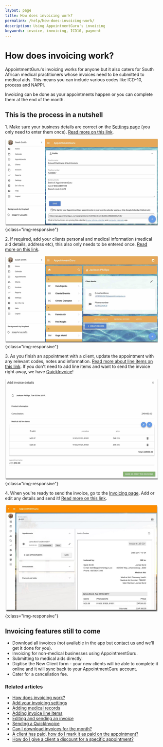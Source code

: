 ```yaml
---
layout: page
title: How does invoicing work?
permalink: /help/how-does-invoicing-work/
description: Using AppointmentGuru's invoicing
keywords: invoice, invoicing, ICD10, payment
---
```


# How does invoicing work?

AppointmentGuru's invoicing works for anyone but it also caters for South African medical practitioners whose invoices need to be submitted to medical aids. This means you can include various codes like ICD-10, process and NAPPI.

Invoicing can be done as your appointments happen or you can complete them at the end of the month.

## This is the process in a nutshell

1\. Make sure your business details are correct on the [Settings page](https://app.appointmentguru.co/#/settings) (you only need to enter them once). [Read more on this link](/help/invoicing-settings).

![Invoice Settings](/help/images/settings/webapp_settings.jpg){:class="img-responsive"}

2\. If required, add your clients personal and medical information (medical aid details, address etc), this also only needs to be entered once. [Read more on this link](/help/adding-medical-records).

![Medical Record Settings](/help/images/settings/medical_record_settings.jpg){:class="img-responsive"}

3\. As you finish an appointment with a client, update the appointment with any relevant codes, notes and information. [Read more about line items on this link](/help/adding-invoice-line-items). If you don't need to add line items and want to send the invoice right away, we have [QuickInvoice](/help/quickinvoice)!

![Invoice Line Items](/help/images/invoicing/invoice_lineitems.jpg){:class="img-responsive"}

4\. When you're ready to send the invoice, go to the [Invoicing page](https://app.appointmentguru.co/#/invoices). Add or edit any details and send it! [Read more on this link](/help/edit-an-invoice).

![Invoice Ready](/help/images/invoicing/invoice_ready.jpg){:class="img-responsive"}

## Invoicing features still to come

* Download all invoices (not available in the app but [contact us](mailto:support@appointmentguru.co) and we'll get it done for you).
* Invoicing for non-medical businesses using AppointmentGuru.
* Submitting to medical aids directly.
* Digitise the New Client form - your new clients will be able to complete it online and it will sync back to your AppointmentGuru account.
* Cater for a cancellation fee.

### Related articles

* [How does invoicing work?](/help/how-does-invoicing-work)
* [Add your invoicing settings](/help/invoicing-settings)
* [Adding medical records](/help/adding-medical-records)
* [Adding invoice line items](/help/adding-invoice-line-items)
* [Editing and sending an invoice](/help/edit-an-invoice)
* [Sending a QuickInvoice](quickinvoice)
* [Can I download invoices for the month?](/help/download-invoices)
* [A client has paid, how do I mark it as paid on the appointment?](/help/mark-as-paid)
* [How do I give a client a discount for a specific appointment?](/help/iscount-appointment)
